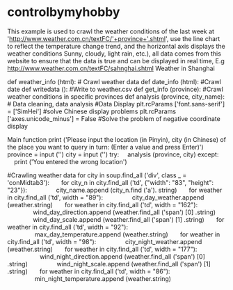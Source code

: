 # controlbymyhobby
This example is used to crawl the weather conditions of the last week at 'http://www.weather.com.cn/textFC/'+province+'.shtml', use the line chart to reflect the temperature change trend, and the horizontal axis displays the weather conditions Sunny, cloudy, light rain, etc.), all data comes from this website to ensure that the data is true and can be displayed in real time,
E.g
http://www.weather.com.cn/textFC/sahnghai.shtml Weather in Shanghai

def weather_info (html): # Crawl weather data
def date_info (html): #Crawl date
def writedata (): #Write to weather.csv
def get_info (province): #Crawl weather conditions in specific provinces
def analysis (province, city_name): # Data cleaning, data analysis
#Data Display
plt.rcParams ['font.sans-serif'] = ['SimHei'] #solve Chinese display problems
plt.rcParams ['axes.unicode_minus'] = False #Solve the problem of negative coordinate display
 






Main function
print ('Please input the location (in Pinyin), city (in Chinese) of the place you want to query in turn: (Enter a value and press Enter)')
province = input ('')
city ​​= input ('')
try:
    analysis (province, city)
except:
    print ('You entered the wrong location')

#Crawling weather data
for city in soup.find_all ('div', class _ = 'conMidtab3'):
      for city_n in city.find_all ('td', {"width": "83", "height": "23"}):
                city_name.append (city_n.find ('a'). string)
      for weather in city.find_all ('td', width = "89"):
                city_day_weather.append (weather.string)
      for weather in city.find_all ('td', width = "162"):
               wind_day_direction.append (weather.find_all ('span') [0] .string)
               wind_day_scale.append (weather.find_all ('span') [1] .string)
      for weather in city.find_all ('td', width = "92"):
                max_day_temperature.append (weather.string)
      for weather in city.find_all ('td', width = "98"):
                city_night_weather.append (weather.string)
      for weather in city.find_all ('td', width = "177"):
                   wind_night_direction.append (weather.find_all ('span') [0] .string)
                wind_night_scale.append (weather.find_all ('span') [1] .string)
      for weather in city.find_all ('td', width = "86"):
                min_night_temperature.append (weather.string)
